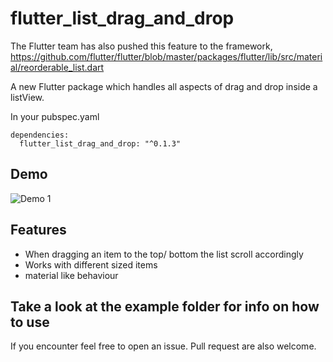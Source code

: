# flutter_list_drag_and_drop

The Flutter team has also pushed this feature to the framework, https://github.com/flutter/flutter/blob/master/packages/flutter/lib/src/material/reorderable_list.dart

A new Flutter package which handles all aspects of drag and drop inside a listView.

In your pubspec.yaml
```
dependencies:
  flutter_list_drag_and_drop: "^0.1.3"
```


## Demo
![Demo 1](https://github.com/Norbert515/flutter_list_drag_and_drop/blob/master/example/gifs/demo_1_small.gif)


## Features

- When dragging an item to the top/ bottom the list scroll accordingly 
- Works with different sized items
- material like behaviour 

## Take a look at the example folder for info on how to use



If you encounter feel free to open an issue.
Pull request are also welcome.
